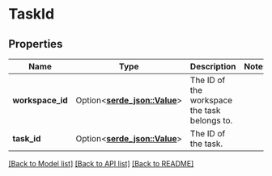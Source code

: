 # TaskId

## Properties

Name | Type | Description | Notes
------------ | ------------- | ------------- | -------------
**workspace_id** | Option<[**serde_json::Value**](.md)> | The ID of the workspace the task belongs to. | 
**task_id** | Option<[**serde_json::Value**](.md)> | The ID of the task. | 

[[Back to Model list]](../README.md#documentation-for-models) [[Back to API list]](../README.md#documentation-for-api-endpoints) [[Back to README]](../README.md)


